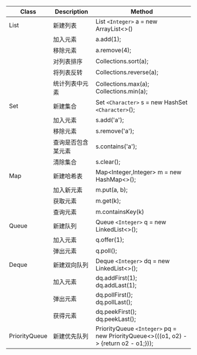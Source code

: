 | Class         | Description        | Method                                                                                 |
| ------------- | ------------------ | -------------------------------------------------------------------------------------- |
| List          | 新建列表           | List `<Integer>` a = new ArrayList<>()                                               |
|               | 加入元素           | a.add(1);                                                                              |
|               | 移除元素           | a.remove(4);                                                                           |
|               | 对列表排序         | Collections.sort(a);                                                                   |
|               | 将列表反转         | Collections.reverse(a);                                                                |
|               | 统计列表中元素     | Collections.max(a);<br />Collections.min(a);                                           |
| Set           | 新建集合           | Set `<Character>` s = new HashSet `<Character>`();                                 |
|               | 加入元素           | s.add('a');                                                                            |
|               | 移除元素           | s.remove('a');                                                                         |
|               | 查询是否包含某元素 | s.contains('a');                                                                       |
|               | 清除集合           | s.clear();                                                                             |
| Map           | 新建哈希表         | Map<Integer,Integer> m = new HashMap<>();                                              |
|               | 加入新元素         | m.put(a, b);                                                                           |
|               | 获取元素           | m.get(k);                                                                              |
|               | 查询元素           | m.containsKey(k)                                                                       |
| Queue         | 新建队列           | Queue `<Integer>` q = new LinkedList<>();                                            |
|               | 加入元素           | q.offer(1);                                                                            |
|               | 弹出元素           | q.poll();                                                                              |
| Deque         | 新建双向队列       | Deque `<Integer>` dq = new LinkedList<>();                                           |
|               | 加入元素           | dq.addFirst(1);<br />dq.addLast(1);                                                    |
|               | 弹出元素           | dq.pollFirst();<br />dq.pollLast();                                                    |
|               | 获得元素           | dq.peekFirst();<br />dq.peekLast();                                                    |
| PriorityQueue | 新建优先队列       | PriorityQueue `<Integer>` pq = new PriorityQueue<>(((o1, o2) -> {return o2 - o1;})); |
